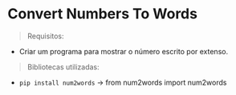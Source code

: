 # Convert Numbers To Words

> Requisitos:
* Criar um programa para mostrar o número escrito por extenso.

> Bibliotecas utilizadas:
* `pip install num2words` -> from num2words import num2words